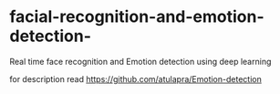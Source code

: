 # facial-recognition-and-emotion-detection-
Real time face recognition and Emotion detection using deep learning

for description read https://github.com/atulapra/Emotion-detection
